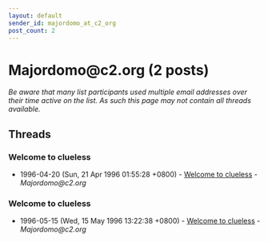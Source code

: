 ```yaml
---
layout: default
sender_id: majordomo_at_c2_org
post_count: 2
---
```


# Majordomo<span>@</span>c2.org (2 posts)

_Be aware that many list participants used multiple email addresses over their time active on the list. As such this page may not contain all threads available._

## Threads

### Welcome to clueless
+ 1996-04-20 (Sun, 21 Apr 1996 01:55:28 +0800) - [Welcome to clueless](/archive/1996/04/f0c01aae02ee1fc7531e55bddd66f20eb79c8757accdb89c98e5556924d96e29) - _Majordomo@c2.org_

### Welcome to clueless
+ 1996-05-15 (Wed, 15 May 1996 13:22:38 +0800) - [Welcome to clueless](/archive/1996/05/ac2401e4349b1e8bede54ffa5fe1b04cf5f8806ad42be8cde650ab50033ae429) - _Majordomo@c2.org_

